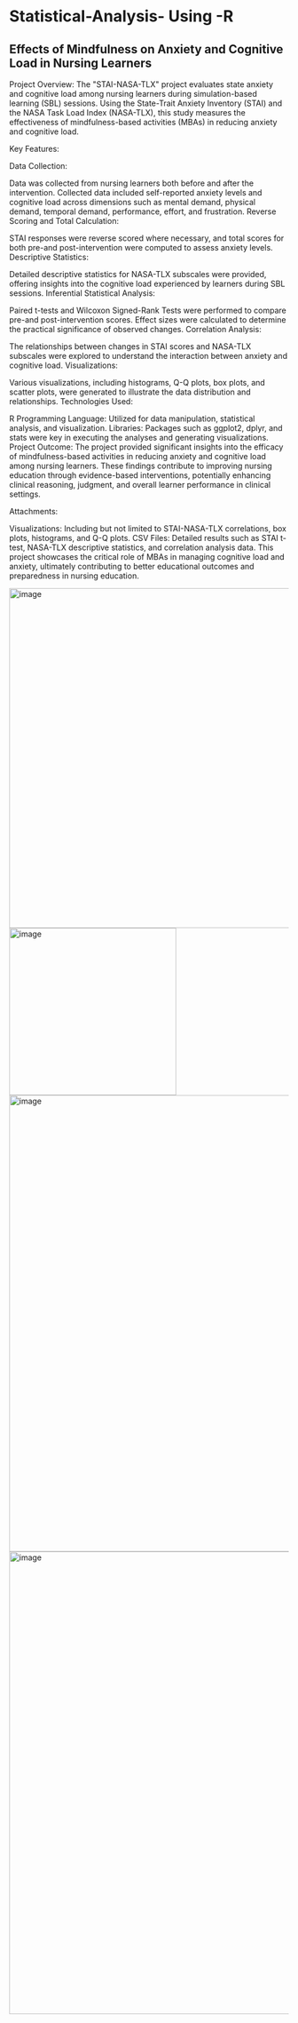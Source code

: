 # Statistical-Analysis- Using -R
## Effects of Mindfulness on Anxiety and Cognitive Load in Nursing Learners

Project Overview:
The "STAI-NASA-TLX" project evaluates state anxiety and cognitive load among nursing learners during simulation-based learning (SBL) sessions. Using the State-Trait Anxiety Inventory (STAI) and the NASA Task Load Index (NASA-TLX), this study measures the effectiveness of mindfulness-based activities (MBAs) in reducing anxiety and cognitive load.

Key Features:

Data Collection:

Data was collected from nursing learners both before and after the intervention.
Collected data included self-reported anxiety levels and cognitive load across dimensions such as mental demand, physical demand, temporal demand, performance, effort, and frustration.
Reverse Scoring and Total Calculation:

STAI responses were reverse scored where necessary, and total scores for both pre-and post-intervention were computed to assess anxiety levels.
Descriptive Statistics:

Detailed descriptive statistics for NASA-TLX subscales were provided, offering insights into the cognitive load experienced by learners during SBL sessions.
Inferential Statistical Analysis:

Paired t-tests and Wilcoxon Signed-Rank Tests were performed to compare pre-and post-intervention scores.
Effect sizes were calculated to determine the practical significance of observed changes.
Correlation Analysis:

The relationships between changes in STAI scores and NASA-TLX subscales were explored to understand the interaction between anxiety and cognitive load.
Visualizations:

Various visualizations, including histograms, Q-Q plots, box plots, and scatter plots, were generated to illustrate the data distribution and relationships.
Technologies Used:

R Programming Language: Utilized for data manipulation, statistical analysis, and visualization.
Libraries: Packages such as ggplot2, dplyr, and stats were key in executing the analyses and generating visualizations.
Project Outcome:
The project provided significant insights into the efficacy of mindfulness-based activities in reducing anxiety and cognitive load among nursing learners. These findings contribute to improving nursing education through evidence-based interventions, potentially enhancing clinical reasoning, judgment, and overall learner performance in clinical settings.

Attachments:

Visualizations: Including but not limited to STAI-NASA-TLX correlations, box plots, histograms, and Q-Q plots.
CSV Files: Detailed results such as STAI t-test, NASA-TLX descriptive statistics, and correlation analysis data.
This project showcases the critical role of MBAs in managing cognitive load and anxiety, ultimately contributing to better educational outcomes and preparedness in nursing education.



<img width="612" alt="image" src="https://github.com/user-attachments/assets/d590f121-c8a2-45ea-8663-f9e4422c114b" />

<img width="301" alt="image" src="https://github.com/user-attachments/assets/54d73e27-d573-4d08-84e1-f3d1af94147b" />


<img width="822" alt="image" src="https://github.com/user-attachments/assets/99198450-f6ac-4a0f-8a90-469ce3fb0224" />

<img width="833" alt="image" src="https://github.com/user-attachments/assets/a1cd233d-d84d-4c53-9e62-90b707e4fe45" />



